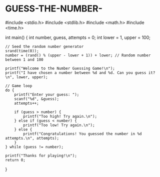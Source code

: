 # GUESS-THE-NUMBER-
#include <stdio.h>
#include <stdlib.h>
#include <math.h>
#include <time.h>

int main() {
    int number, guess, attempts = 0;
    int lower = 1, upper = 100;

    // Seed the random number generator
    srand(time(0));
    number = (rand() % (upper - lower + 1)) + lower; // Random number between 1 and 100

    printf("Welcome to the Number Guessing Game!\n");
    printf("I have chosen a number between %d and %d. Can you guess it?\n", lower, upper);

    // Game loop
    do {
        printf("Enter your guess: ");
        scanf("%d", &guess);
        attempts++;

        if (guess > number) {
            printf("Too high! Try again.\n");
        } else if (guess < number) {
            printf("Too low! Try again.\n");
        } else {
            printf("Congratulations! You guessed the number in %d attempts.\n", attempts);
        }
    } while (guess != number);

    printf("Thanks for playing!\n");
    return 0;
}
